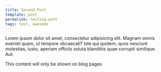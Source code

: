 ```yaml
---
title: Second Post
template: post
permalink: testing-post
tags: test, awesome
---
```


Lorem ipsum dolor sit amet, consectetur adipisicing elit. Magnam omnis eveniet quam, ut tempore obcaecati? Iste qui quidem, quos nesciunt molestias, iusto, aperiam officiis soluta blanditiis quae corrupti similique. Aut.

<!--more-->

This content will only be shown on blog pages
